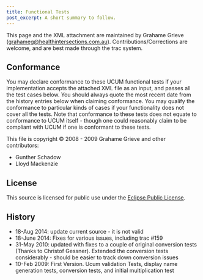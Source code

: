 ```yaml
--- 
title: Functional Tests 
post_excerpt: A short summary to follow. 
---
```


This page and the XML attachment are maintained by Grahame Grieve (grahameg@healthintersections.com.au). Contributions/Corrections are welcome, and are best made through the trac system.

## Conformance

You may declare conformance to these UCUM functional tests if your implementation accepts the attached XML file as an input, and passes all the test cases below. You should always quote the most recent date from the history entries below when claiming conformance. You may qualify the conformance to particular kinds of cases if your functionality does not cover all the tests. Note that conformance to these tests does not equate to conformance to UCUM itself - though one could reasonably claim to be compliant with UCUM if one is conformant to these tests.

This file is copyright © 2008 - 2009 Grahame Grieve and other contributors:

  - Gunther Schadow
  - Lloyd Mackenzie

## License

This source is licensed for public use under the [Eclipse Public License](http://www.eclipse.org/legal/epl-v10.html).

## History

  - 18-Aug 2014: update current source - it is not valid
  - 18-June 2014: Fixes for various issues, including trac \#159
  - 31-May 2010: updated with fixes to a couple of original conversion tests (Thanks to Christof Gessner). Extended the conversion tests considerably - should be easier to track down conversion issues
  - 10-Feb 2009: First Version. Ucum validation Tests, display name generation tests, conversion tests, and initial multiplication test
